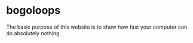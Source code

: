 # bogoloops
The basic purpose of this website is to show how fast your computer can do absolutely nothing.
